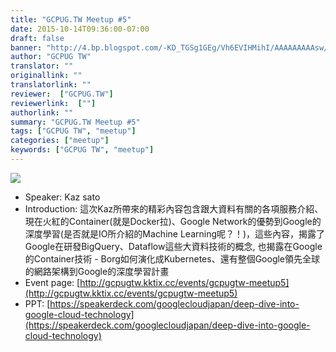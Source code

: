 ```yaml
---
title: "GCPUG.TW Meetup #5"
date: 2015-10-14T09:36:00-07:00
draft: false
banner: "http://4.bp.blogspot.com/-KD_TGSg1GEg/Vh6EVIHMihI/AAAAAAAAAsw/9dBl5wUp9g8/s640/Thursday_afternoon_in_Taipei_-_Google_Photos.png"
author: "GCPUG TW"
translator: ""
originallink: ""
translatorlink: ""
reviewer:  ["GCPUG.TW"]
reviewerlink:  [""]
authorlink: ""
summary: "GCPUG.TW Meetup #5"
tags: ["GCPUG TW", "meetup"]
categories: ["meetup"]
keywords: ["GCPUG TW", "meetup"]
---
```


  

[![](http://4.bp.blogspot.com/-KD_TGSg1GEg/Vh6EVIHMihI/AAAAAAAAAsw/9dBl5wUp9g8/s640/Thursday_afternoon_in_Taipei_-_Google_Photos.png)](http://4.bp.blogspot.com/-KD_TGSg1GEg/Vh6EVIHMihI/AAAAAAAAAsw/9dBl5wUp9g8/s1600/Thursday_afternoon_in_Taipei_-_Google_Photos.png)

  
  

  

*   Speaker: Kaz sato
*   Introduction: 這次Kaz所帶來的精彩內容包含跟大資料有關的各項服務介紹、現在火紅的Container(就是Docker拉)、Google Network的優勢到Google的深度學習(是否就是IO所介紹的Machine Learning呢？！)，這些內容，揭露了Google在研發BigQuery、Dataflow這些大資料技術的概念, 也揭露在Google的Container技術 - Borg如何演化成Kubernetes、還有整個Google領先全球的網路架構到Google的深度學習計畫
*   Event page: [http://gcpugtw.kktix.cc/events/gcpugtw-meetup5](http://gcpugtw.kktix.cc/events/gcpugtw-meetup5)
*   PPT: [https://speakerdeck.com/googlecloudjapan/deep-dive-into-google-cloud-technology](https://speakerdeck.com/googlecloudjapan/deep-dive-into-google-cloud-technology)
